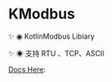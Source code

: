 # KModbus

:sparkles: ◉ KotlinModbus Libiary

:sparkles: ◉ 支持 RTU 、TCP、ASCII

[Docs Here](https://www.kotlincrow.com/2023/09/27/2-Jni-%E5%AE%9E%E6%88%98-%E5%BC%80%E5%90%AFAndroid%E4%B8%B2%E5%8F%A3/): 